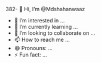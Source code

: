382- 👋 Hi, I’m @Mdshahanwaaz
- 👀 I’m interested in ...
- 🌱 I’m currently learning ...
- 💞️ I’m looking to collaborate on ...
- 📫 How to reach me ...
- 😄 Pronouns: ...
- ⚡ Fun fact: ...

<!---
Mdshahanwaaz/Mdshahanwaaz is a ✨ special ✨ repository because its `README.md` (this file) appears on your GitHub profile.
You can click the Preview link to take a look at your changes.
--->
